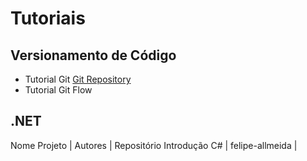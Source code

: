 # Tutoriais

## Versionamento de Código
* Tutorial Git [Git Repository](https://github.com/Go-Horse-Coding/Git)
* Tutorial Git Flow

## .NET
Nome Projeto | Autores | Repositório
Introdução C# | felipe-allmeida | []()
